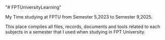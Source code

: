 "# FPTUniversityLearning" 

My Time studying at FPTU from Semester 5,2023 to Semester 9,2025.

This place compiles all files, records, documents and tools related to each subjects in a semester that I used when studying in FPT University.
